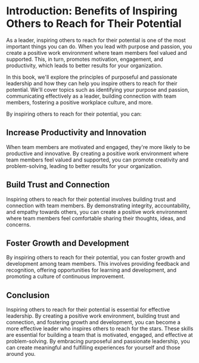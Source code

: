 Introduction: Benefits of Inspiring Others to Reach for Their Potential
=======================================================================

As a leader, inspiring others to reach for their potential is one of the most important things you can do. When you lead with purpose and passion, you create a positive work environment where team members feel valued and supported. This, in turn, promotes motivation, engagement, and productivity, which leads to better results for your organization.

In this book, we'll explore the principles of purposeful and passionate leadership and how they can help you inspire others to reach for their potential. We'll cover topics such as identifying your purpose and passion, communicating effectively as a leader, building connection with team members, fostering a positive workplace culture, and more.

By inspiring others to reach for their potential, you can:

Increase Productivity and Innovation
------------------------------------

When team members are motivated and engaged, they're more likely to be productive and innovative. By creating a positive work environment where team members feel valued and supported, you can promote creativity and problem-solving, leading to better results for your organization.

Build Trust and Connection
--------------------------

Inspiring others to reach for their potential involves building trust and connection with team members. By demonstrating integrity, accountability, and empathy towards others, you can create a positive work environment where team members feel comfortable sharing their thoughts, ideas, and concerns.

Foster Growth and Development
-----------------------------

By inspiring others to reach for their potential, you can foster growth and development among team members. This involves providing feedback and recognition, offering opportunities for learning and development, and promoting a culture of continuous improvement.

Conclusion
----------

Inspiring others to reach for their potential is essential for effective leadership. By creating a positive work environment, building trust and connection, and fostering growth and development, you can become a more effective leader who inspires others to reach for the stars. These skills are essential for building a team that is motivated, engaged, and effective at problem-solving. By embracing purposeful and passionate leadership, you can create meaningful and fulfilling experiences for yourself and those around you.

